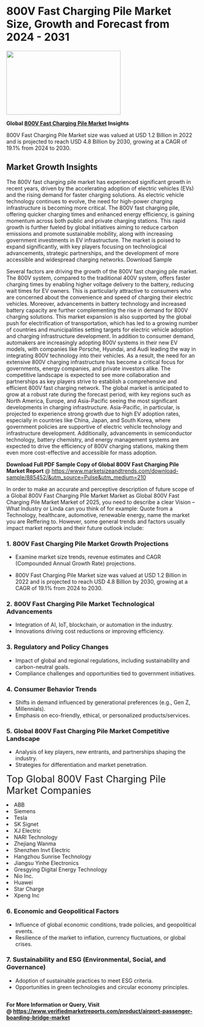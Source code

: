 <H1>800V Fast Charging Pile Market Size, Growth and Forecast from 2024 - 2031</H1><img class="aligncenter size-medium wp-image-584254" src="https://thirdeyenews.in/wp-content/uploads/2024/09/Global-Market-Research-300x168.jpeg" alt="" width="300" height="168" /><p><strong>Global&nbsp;<a href="https://www.marketsizeandtrends.com/download-sample/885452/&amp;utm_source=Pulse&amp;utm_medium=210">800V Fast Charging Pile Market</a> Insights</strong></p><p>800V Fast Charging Pile Market size was valued at USD 1.2 Billion in 2022 and is projected to reach USD 4.8 Billion by 2030, growing at a CAGR of 19.1% from 2024 to 2030.</p><p><h2>Market Growth Insights</h2> <p>The 800V fast charging pile market has experienced significant growth in recent years, driven by the accelerating adoption of electric vehicles (EVs) and the rising demand for faster charging solutions. As electric vehicle technology continues to evolve, the need for high-power charging infrastructure is becoming more critical. The 800V fast charging pile, offering quicker charging times and enhanced energy efficiency, is gaining momentum across both public and private charging stations. This rapid growth is further fueled by global initiatives aiming to reduce carbon emissions and promote sustainable mobility, along with increasing government investments in EV infrastructure. The market is poised to expand significantly, with key players focusing on technological advancements, strategic partnerships, and the development of more accessible and widespread charging networks. Download Sample</p> <p>Several factors are driving the growth of the 800V fast charging pile market. The 800V system, compared to the traditional 400V system, offers faster charging times by enabling higher voltage delivery to the battery, reducing wait times for EV owners. This is particularly attractive to consumers who are concerned about the convenience and speed of charging their electric vehicles. Moreover, advancements in battery technology and increased battery capacity are further complementing the rise in demand for 800V charging solutions. This market expansion is also supported by the global push for electrification of transportation, which has led to a growing number of countries and municipalities setting targets for electric vehicle adoption and charging infrastructure development. In addition to consumer demand, automakers are increasingly adopting 800V systems in their new EV models, with companies like Porsche, Hyundai, and Audi leading the way in integrating 800V technology into their vehicles. As a result, the need for an extensive 800V charging infrastructure has become a critical focus for governments, energy companies, and private investors alike. The competitive landscape is expected to see more collaboration and partnerships as key players strive to establish a comprehensive and efficient 800V fast charging network. The global market is anticipated to grow at a robust rate during the forecast period, with key regions such as North America, Europe, and Asia-Pacific seeing the most significant developments in charging infrastructure. Asia-Pacific, in particular, is projected to experience strong growth due to high EV adoption rates, especially in countries like China, Japan, and South Korea, where government policies are supportive of electric vehicle technology and infrastructure development. Additionally, advancements in semiconductor technology, battery chemistry, and energy management systems are expected to drive the efficiency of 800V charging stations, making them even more cost-effective and accessible for mass adoption. </p><p><span class=""><strong>Download Full PDF Sample Copy of Global 800V Fast Charging Pile Market Report</strong> @ <a href="https://www.marketsizeandtrends.com/download-sample/885452/&amp;utm_source=Pulse&amp;utm_medium=210" target="_blank">https://www.marketsizeandtrends.com/download-sample/885452/&amp;utm_source=Pulse&amp;utm_medium=210</a></span></p><p>In order to make an accurate and perceptive description of future scope of a Global&nbsp;800V Fast Charging Pile Market Market as Global&nbsp;800V Fast Charging Pile Market Market of 2025, you need to describe a clear Vision &ndash; What Industry or Linda can you think of for example: Quote from a Technology, healthcare, automotive, renewable energy, name the market you are Reffering to. However, some general trends and factors usually impact market reports and their future outlook include:</p><h3>1.&nbsp;<strong>800V Fast Charging Pile Market Growth Projections</strong></h3><ul><li>Examine market size trends, revenue estimates and CAGR (Compounded Annual Growth Rate) projections.</li><li><p>800V Fast Charging Pile Market size was valued at USD 1.2 Billion in 2022 and is projected to reach USD 4.8 Billion by 2030, growing at a CAGR of 19.1% from 2024 to 2030.</p></li></ul><h3>2.&nbsp;<strong>800V Fast Charging Pile Market Technological Advancements</strong></h3><ul><li>Integration of AI, IoT, blockchain, or automation in the industry.</li><li>Innovations driving cost reductions or improving efficiency.</li></ul><h3>3.&nbsp;<strong>Regulatory and Policy Changes</strong></h3><ul><li>Impact of global and regional regulations, including sustainability and carbon-neutral goals.</li><li>Compliance challenges and opportunities tied to government initiatives.</li></ul><h3>4.&nbsp;<strong>Consumer Behavior Trends</strong></h3><ul><li>Shifts in demand influenced by generational preferences (e.g., Gen Z, Millennials).</li><li>Emphasis on eco-friendly, ethical, or personalized products/services.</li></ul><h3>5.&nbsp;<strong>Global 800V Fast Charging Pile Market Competitive Landscape</strong></h3><ul><li>Analysis of key players, new entrants, and partnerships shaping the industry.</li><li>Strategies for differentiation and market penetration.</li></ul><p data-pm-slice="1 1 []"><span style="color: inherit; font-family: inherit; font-size: 25px;">Top Global 800V Fast Charging Pile Market Companies</span></p><div class="" data-test-id=""><p><li>ABB</li><li> Siemens</li><li> Tesla</li><li> SK Signet</li><li> XJ Electric</li><li> NARI Technology</li><li> Zhejiang Wanma</li><li> Shenzhen Invt Electric</li><li> Hangzhou Sunrise Technology</li><li> Jiangsu Yinhe Electronics</li><li> Gresgying Digital Energy Technology</li><li> Nio Inc.</li><li> Huawei</li><li> Star Charge</li><li> Xpeng Inc</li></p></div><h3>6.&nbsp;<strong>Economic and Geopolitical Factors</strong></h3><ul><li>Influence of global economic conditions, trade policies, and geopolitical events.</li><li>Resilience of the market to inflation, currency fluctuations, or global crises.</li></ul><h3>7.&nbsp;<strong>Sustainability and ESG (Environmental, Social, and Governance)</strong></h3><ul><li>Adoption of sustainable practices to meet ESG criteria.</li><li>Opportunities in green technologies and circular economy principles.</li></ul><h2><strong style="font-size: 14px;">For More Information or Query, Visit @&nbsp;</strong><a style="background-color: #ffffff; font-size: 14px;" href="https://www.marketsizeandtrends.com/report/800v-fast-charging-pile-market/" target="_blank">https://www.verifiedmarketreports.com/product/airport-passenger-boarding-bridge-market</a></h2>
